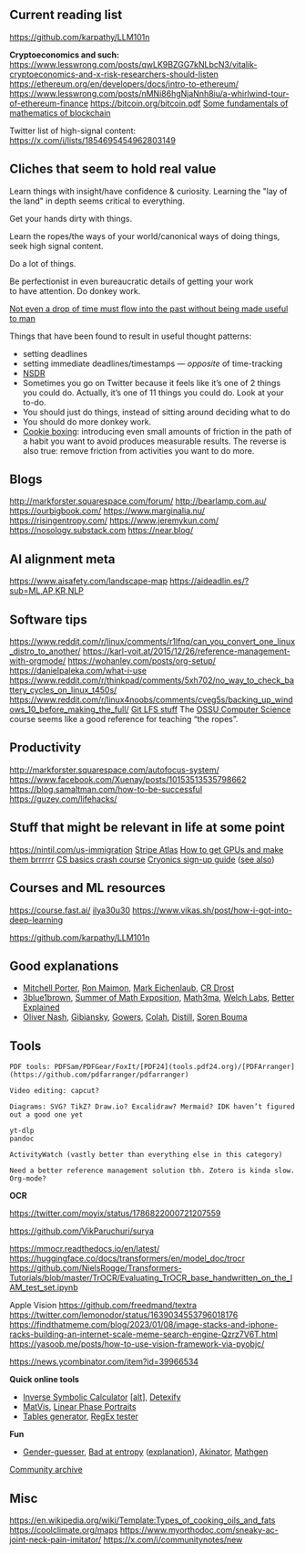 ## Current reading list

https://github.com/karpathy/LLM101n

**Cryptoeconomics and such:**
https://www.lesswrong.com/posts/qwLK9BZGG7kNLbcN3/vitalik-cryptoeconomics-and-x-risk-researchers-should-listen
https://ethereum.org/en/developers/docs/intro-to-ethereum/
https://www.lesswrong.com/posts/nMNi86hgNjaNnh8iu/a-whirlwind-tour-of-ethereum-finance
https://bitcoin.org/bitcoin.pdf
[Some fundamentals of mathematics of blockchain](https://drive.google.com/file/d/1aFQD06IlRnv--6O_R1-JTOVUlkJiK9OJ/view?usp=sharing)

Twitter list of high-signal content: https://x.com/i/lists/1854695454962803149

## Cliches that seem to hold real value

Learn things with insight/have confidence & curiosity. Learning the "lay of the land" in depth seems critical to everything.

Get your hands dirty with things.

Learn the ropes/the ways of your world/canonical ways of doing things, seek high signal content.

Do a lot of things.

Be perfectionist in even bureaucratic details of getting your work to have attention. Do donkey work.

[Not even a drop of time must flow into the past without being made useful to man](https://en.wikipedia.org/wiki/Parakramabahu_I)

Things that have been found to result in useful thought patterns:

- setting deadlines
- setting immediate deadlines/timestamps — *opposite* of time-tracking
- [NSDR](https://www.youtube.com/watch?v=AKGrmY8OSHM)
- Sometimes you go on Twitter because it feels like it’s one of 2 things you could do. Actually, it’s one of 11 things you could do. Look at your to-do.
- You should just do things, instead of sitting around deciding what to do
- You should do more donkey work.
- [Cookie boxing](https://x.com/kitten_beloved/status/1792668447366943000): introducing even small amounts of friction in the path of a habit you want to avoid produces measurable results. The reverse is also true: remove friction from activities you want to do more.


## Blogs

http://markforster.squarespace.com/forum/
http://bearlamp.com.au/
https://ourbigbook.com/
https://www.marginalia.nu/
https://risingentropy.com/
https://www.jeremykun.com/
https://nosology.substack.com
https://near.blog/

## AI alignment meta

https://www.aisafety.com/landscape-map
https://aideadlin.es/?sub=ML,AP,KR,NLP

## Software tips

https://www.reddit.com/r/linux/comments/r1lfnq/can_you_convert_one_linux_distro_to_another/
https://karl-voit.at/2015/12/26/reference-management-with-orgmode/
https://wohanley.com/posts/org-setup/
https://danielpaleka.com/what-i-use
https://www.reddit.com/r/thinkpad/comments/5xh702/no_way_to_check_battery_cycles_on_linux_t450s/
https://www.reddit.com/r/linux4noobs/comments/cveg5s/backing_up_windows_10_before_making_the_full/
[Git LFS stuff](https://chatgpt.com/share/66f84fbc-5638-8005-83f0-a73f1bc97652)
The [OSSU Computer Science](https://github.com/ossu/computer-science) course seems like a good reference for teaching “the ropes”.

## Productivity

http://markforster.squarespace.com/autofocus-system/
https://www.facebook.com/Xuenay/posts/10153513535798662
https://blog.samaltman.com/how-to-be-successful
https://guzey.com/lifehacks/

## Stuff that might be relevant in life at some point

https://nintil.com/us-immigration
[Stripe Atlas](https://www.reddit.com/r/ycombinator/comments/17qmdx5/if_you_consider_stripe_atlas_heres_a_cheaper_way/)
[How to get GPUs and make them brrrrrr](https://docs.google.com/document/d/1_Te7AdtJrHLIzaVsSFxu03eGeCV8aw_QJkDXOo5tSUU/edit?tab=t.0#heading=h.ni2mkpurj7yt)
[CS basics crash course](https://x.com/arpit20adlakha/status/1805084468870521100)
[Cryonics sign-up guide](https://www.lesswrong.com/s/weBHYgBXg9thEQNEe/p/2cYebKxNp47PapHTL) ([see also](https://ralphmerkle.com/cryo/))
## Courses and ML resources
https://course.fast.ai/
[ilya30u30](https://arc.net/folder/D0472A20-9C20-4D3F-B145-D2865C0A9FEE)
https://www.vikas.sh/post/how-i-got-into-deep-learning

https://github.com/karpathy/LLM101n
## Good explanations

- [Mitchell Porter](https://physics.stackexchange.com/users/1486/mitchell-porter), [Ron Maimon](https://physics.stackexchange.com/users/4864/ron-maimon), [Mark Eichenlaub](https://www.quora.com/profile/Mark-Eichenlaub), [CR Drost](https://physics.stackexchange.com/users/73490/cr-drost)
- [3blue1brown](https://www.youtube.com/channel/UCYO_jab_esuFRV4b17AJtAw), [Summer of Math Exposition](https://www.3blue1brown.com/blog/some1-results), [Math3ma](https://www.math3ma.com/), [Welch Labs](https://www.youtube.com/c/WelchLabsVideo/videos), [Better Explained](https://betterexplained.com/) 
- [Oliver Nash](http://olivernash.org/), [Gibiansky](https://andrew.gibiansky.com/), [Gowers](https://gowers.wordpress.com/), [Colah](http://colah.github.io/), [Distill](https://distill.pub/), [Soren Bouma](https://sorenbouma.github.io/)

## Tools
```
PDF tools: PDFSam/PDFGear/FoxIt/[PDF24](tools.pdf24.org)/[PDFArranger](https://github.com/pdfarranger/pdfarranger)

Video editing: capcut?

Diagrams: SVG? TikZ? Draw.io? Excalidraw? Mermaid? IDK haven’t figured out a good one yet

yt-dlp
pandoc

ActivityWatch (vastly better than everything else in this category)

Need a better reference management solution tbh. Zotero is kinda slow. Org-mode? 
```

**OCR**

https://twitter.com/moyix/status/1786822000721207559

https://github.com/VikParuchuri/surya

https://mmocr.readthedocs.io/en/latest/
https://huggingface.co/docs/transformers/en/model_doc/trocr
https://github.com/NielsRogge/Transformers-Tutorials/blob/master/TrOCR/Evaluating_TrOCR_base_handwritten_on_the_IAM_test_set.ipynb

Apple Vision
https://github.com/freedmand/textra
https://twitter.com/lemonodor/status/1639034553796018176
https://findthatmeme.com/blog/2023/01/08/image-stacks-and-iphone-racks-building-an-internet-scale-meme-search-engine-Qzrz7V6T.html
https://yasoob.me/posts/how-to-use-vision-framework-via-pyobjc/

https://news.ycombinator.com/item?id=39966534

**Quick online tools**
- [Inverse Symbolic Calculator](http://wayback.cecm.sfu.ca/projects/ISC/ISCmain.html) [[alt](https://isc.carma.newcastle.edu.au/)], [Detexify](https://detexify.kirelabs.org/)
- [MatVis](http://shad.io/MatVis/), [Linear Phase Portraits](http://mathlets.org/mathlets/linear-phase-portraits-matrix-entry/)
- [Tables generator](http://www.tablesgenerator.com/html_tables), [RegEx tester](https://regex101.com/)


**Fun**  
- [Gender-guesser](http://www.hackerfactor.com/GenderGuesser.php), [Bad at entropy](http://www.loper-os.org/bad-at-entropy/manmach.html) ([explanation](https://www.reddit.com/r/programming/comments/1p3ti1/you_are_bad_at_entropy/)), [Akinator](https://en.akinator.com/), [Mathgen](https://thatsmathematics.com/mathgen/)

[Community archive](https://www.community-archive.org/)

## Misc

https://en.wikipedia.org/wiki/Template:Types_of_cooking_oils_and_fats
https://coolclimate.org/maps
https://www.myorthodoc.com/sneaky-ac-joint-neck-pain-imitator/
https://x.com/i/communitynotes/new